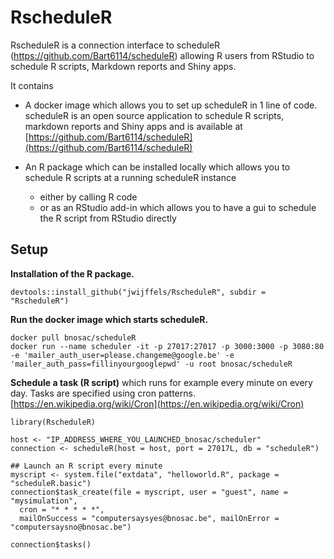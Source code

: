 RscheduleR
=================

RscheduleR is a connection interface to scheduleR (https://github.com/Bart6114/scheduleR) allowing R users from RStudio to schedule R scripts, Markdown reports and Shiny apps.

It contains

* A docker image which allows you to set up scheduleR in 1 line of code. scheduleR is an open source application to schedule R scripts, markdown reports and Shiny apps and is available at [https://github.com/Bart6114/scheduleR](https://github.com/Bart6114/scheduleR)
 
* An R package which can be installed locally which allows you to schedule R scripts at a running scheduleR instance
    + either by calling R code
    + or as an RStudio add-in which allows you to have a gui to schedule the R script from RStudio directly
    
Setup
------------------------------

**Installation of the R package.**

```
devtools::install_github("jwijffels/RscheduleR", subdir = "RscheduleR")

```

**Run the docker image which starts scheduleR.**

```
docker pull bnosac/scheduleR
docker run --name scheduler -it -p 27017:27017 -p 3000:3000 -p 3080:80 -e 'mailer_auth_user=please.changeme@google.be' -e 'mailer_auth_pass=fillinyourgooglepwd' -u root bnosac/scheduleR 

```

**Schedule a task (R script)** which runs for example every minute on every day. Tasks are specified using cron patterns. [https://en.wikipedia.org/wiki/Cron](https://en.wikipedia.org/wiki/Cron)


```
library(RscheduleR)

host <- "IP_ADDRESS_WHERE_YOU_LAUNCHED_bnosac/scheduler"
connection <- scheduleR(host = host, port = 27017L, db = "scheduleR")

## Launch an R script every minute 
myscript <- system.file("extdata", "helloworld.R", package = "scheduleR.basic")
connection$task_create(file = myscript, user = "guest", name = "mysimulation", 
  cron = "* * * * *", 
  mailOnSuccess = "computersaysyes@bnosac.be", mailOnError = "computersaysno@bnosac.be")
  
connection$tasks()

```

